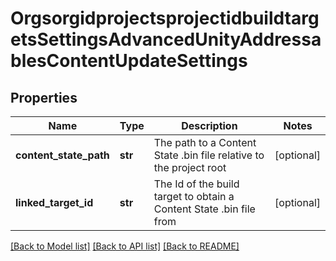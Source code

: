 # OrgsorgidprojectsprojectidbuildtargetsSettingsAdvancedUnityAddressablesContentUpdateSettings

## Properties
Name | Type | Description | Notes
------------ | ------------- | ------------- | -------------
**content_state_path** | **str** | The path to a Content State .bin file relative to the project root | [optional] 
**linked_target_id** | **str** | The Id of the build target to obtain a Content State .bin file from | [optional] 

[[Back to Model list]](../README.md#documentation-for-models) [[Back to API list]](../README.md#documentation-for-api-endpoints) [[Back to README]](../README.md)


